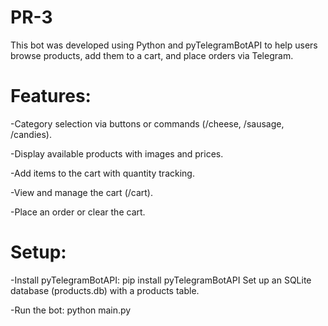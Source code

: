 # PR-3
This bot was developed using Python and pyTelegramBotAPI to help users browse products, add them to a cart, and place orders via Telegram.

# Features:
-Category selection via buttons or commands (/cheese, /sausage, /candies).

-Display available products with images and prices.

-Add items to the cart with quantity tracking.

-View and manage the cart (/cart).

-Place an order or clear the cart.

# Setup:
-Install pyTelegramBotAPI:
pip install pyTelegramBotAPI
Set up an SQLite database (products.db) with a products table.

-Run the bot:
python main.py
